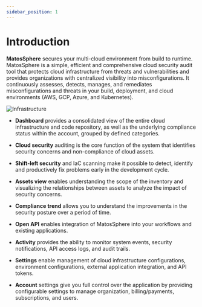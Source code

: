 ```yaml
---
sidebar_position: 1
---
```


# Introduction

**MatosSphere** secures your multi-cloud environment from build to runtime. MatosSphere is a simple, efficient and comprehensive cloud security audit tool that protects cloud infrastructure from threats and vulnerabilities and provides organizations with centralized visibility into misconfigurations. It continuously assesses, detects, manages, and remediates misconfigurations and threats in your build, deployment, and cloud environments (AWS, GCP, Azure, and Kubernetes).

![Infrastructure](/img/app/infra.png)

* **Dashboard** provides a consolidated view of the entire cloud infrastructure and code repository, as well as the underlying compliance status within the account, grouped by defined categories.

* **Cloud security** auditing is the core function of the system that identifies security concerns and non-compliance of cloud assets.

* **Shift-left security** and IaC scanning make it possible to detect, identify and productively fix problems early in the development cycle.

* **Assets view** enables understanding the scope of the inventory and visualizing the relationships between assets to analyze the impact of security concerns.

* **Compliance trend** allows you to understand the improvements in the security posture over a period of time.

* **Open API** enables integration of MatosSphere into your workflows and existing applications.

* **Activity** provides the ability to monitor system events, security notifications, API access logs, and audit trails.

* **Settings** enable management of cloud infrastructure configurations, environment configurations, external application integration, and API tokens.

* **Account** settings give you full control over the application by providing configurable settings to manage organization, billing/payments, subscriptions, and users.
